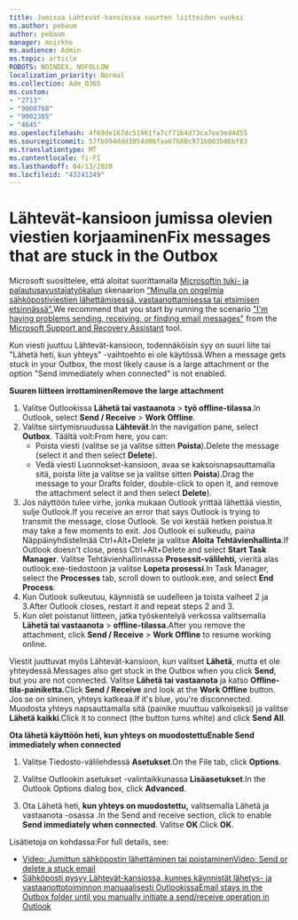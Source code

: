 ```yaml
---
title: Jumissa Lähtevät-kansiossa suurten liitteiden vuoksi
ms.author: pebaum
author: pebaum
manager: mnirkhe
ms.audience: Admin
ms.topic: article
ROBOTS: NOINDEX, NOFOLLOW
localization_priority: Normal
ms.collection: Adm_O365
ms.custom:
- "2713"
- "9000768"
- "9002385"
- "4645"
ms.openlocfilehash: 4f69de167dc51961fa7cf71b4d73ca7ee3ed4d55
ms.sourcegitcommit: 57fb994ddd3854d06faa67680c971b003b06bf83
ms.translationtype: MT
ms.contentlocale: fi-FI
ms.lasthandoff: 04/13/2020
ms.locfileid: "43241249"
---
```

# <a name="fix-messages-that-are-stuck-in-the-outbox"></a><span data-ttu-id="2987e-102">Lähtevät-kansioon jumissa olevien viestien korjaaminen</span><span class="sxs-lookup"><span data-stu-id="2987e-102">Fix messages that are stuck in the Outbox</span></span>

<span data-ttu-id="2987e-103">Microsoft suosittelee, että aloitat suorittamalla [Microsoftin tuki- ja palautusavustajatyökalun](https://diagnostics.office.com/#/) skenaarion ["Minulla on ongelmia sähköpostiviestien lähettämisessä, vastaanottamisessa tai etsimisen etsinnässä".](https://aka.ms/SaRA-OutlookSendReceive)</span><span class="sxs-lookup"><span data-stu-id="2987e-103">We recommend that you start by running the scenario ["I'm having problems sending, receiving, or finding email messages"](https://aka.ms/SaRA-OutlookSendReceive) from the [Microsoft Support and Recovery Assistant](https://diagnostics.office.com/#/) tool.</span></span>

<span data-ttu-id="2987e-104">Kun viesti juuttuu Lähtevät-kansioon, todennäköisin syy on suuri liite tai "Lähetä heti, kun yhteys" -vaihtoehto ei ole käytössä.</span><span class="sxs-lookup"><span data-stu-id="2987e-104">When a message gets stuck in your Outbox, the most likely cause is a large attachment or the option "Send immediately when connected" is not enabled.</span></span>

<span data-ttu-id="2987e-105">**Suuren liitteen irrottaminen**</span><span class="sxs-lookup"><span data-stu-id="2987e-105">**Remove the large attachment**</span></span>

1. <span data-ttu-id="2987e-106">Valitse Outlookissa **Lähetä tai vastaanota** > **työ offline-tilassa**.</span><span class="sxs-lookup"><span data-stu-id="2987e-106">In Outlook, select **Send / Receive** > **Work Offline**.</span></span> 
2. <span data-ttu-id="2987e-107">Valitse siirtymisruudussa **Lähtevät**.</span><span class="sxs-lookup"><span data-stu-id="2987e-107">In the navigation pane, select **Outbox**.</span></span> <span data-ttu-id="2987e-108">Täältä voit:</span><span class="sxs-lookup"><span data-stu-id="2987e-108">From here, you can:</span></span> 
    - <span data-ttu-id="2987e-109">Poista viesti (valitse se ja valitse sitten **Poista**).</span><span class="sxs-lookup"><span data-stu-id="2987e-109">Delete the message (select it and then select **Delete**).</span></span>
    - <span data-ttu-id="2987e-110">Vedä viesti Luonnokset-kansioon, avaa se kaksoisnapsauttamalla sitä, poista liite ja valitse se ja valitse sitten **Poista**).</span><span class="sxs-lookup"><span data-stu-id="2987e-110">Drag the message to your Drafts folder, double-click to open it, and remove the attachment select it and then select **Delete**).</span></span>
3. <span data-ttu-id="2987e-111">Jos näyttöön tulee virhe, jonka mukaan Outlook yrittää lähettää viestin, sulje Outlook.</span><span class="sxs-lookup"><span data-stu-id="2987e-111">If you receive an error that says Outlook is trying to transmit the message, close Outlook.</span></span> <span data-ttu-id="2987e-112">Se voi kestää hetken poistua.</span><span class="sxs-lookup"><span data-stu-id="2987e-112">It may take a few moments to exit.</span></span> <span data-ttu-id="2987e-113">Jos Outlook ei sulkeudu, paina Näppäinyhdistelmää Ctrl+Alt+Delete ja valitse **Aloita Tehtävienhallinta**.</span><span class="sxs-lookup"><span data-stu-id="2987e-113">If Outlook doesn't close, press Ctrl+Alt+Delete and select **Start Task Manager**.</span></span> <span data-ttu-id="2987e-114">Valitse Tehtävienhallinnassa **Prosessit-välilehti,** vieritä alas outlook.exe-tiedostoon ja valitse **Lopeta prosessi**.</span><span class="sxs-lookup"><span data-stu-id="2987e-114">In Task Manager, select the **Processes** tab, scroll down to outlook.exe, and select **End Process**.</span></span>
4. <span data-ttu-id="2987e-115">Kun Outlook sulkeutuu, käynnistä se uudelleen ja toista vaiheet 2 ja 3.</span><span class="sxs-lookup"><span data-stu-id="2987e-115">After Outlook closes, restart it and repeat steps 2 and 3.</span></span> 
5. <span data-ttu-id="2987e-116">Kun olet poistanut liitteen, jatka työskentelyä verkossa valitsemalla **Lähetä tai vastaanota** > **offline-tilassa.**</span><span class="sxs-lookup"><span data-stu-id="2987e-116">After you remove the attachment, click **Send / Receive** > **Work Offline** to resume working online.</span></span> 

<span data-ttu-id="2987e-117">Viestit juuttuvat myös Lähtevät-kansioon, kun valitset **Lähetä**, mutta et ole yhteydessä.</span><span class="sxs-lookup"><span data-stu-id="2987e-117">Messages also get stuck in the Outbox when you click **Send**, but you are not connected.</span></span> <span data-ttu-id="2987e-118">Valitse **Lähetä tai vastaanota** ja katso **Offline-tila-painiketta.**</span><span class="sxs-lookup"><span data-stu-id="2987e-118">Click **Send / Receive** and look at the **Work Offline** button.</span></span> <span data-ttu-id="2987e-119">Jos se on sininen, yhteys katkeaa.</span><span class="sxs-lookup"><span data-stu-id="2987e-119">If it's blue, you're disconnected.</span></span> <span data-ttu-id="2987e-120">Muodosta yhteys napsauttamalla sitä (painike muuttuu valkoiseksi) ja valitse **Lähetä kaikki**.</span><span class="sxs-lookup"><span data-stu-id="2987e-120">Click it to connect (the button turns white) and click **Send All**.</span></span>
 
<span data-ttu-id="2987e-121">**Ota lähetä käyttöön heti, kun yhteys on muodostettu**</span><span class="sxs-lookup"><span data-stu-id="2987e-121">**Enable Send immediately when connected**</span></span>
 
1. <span data-ttu-id="2987e-122">Valitse Tiedosto-välilehdessä **Asetukset**.</span><span class="sxs-lookup"><span data-stu-id="2987e-122">On the File tab, click **Options**.</span></span>

2. <span data-ttu-id="2987e-123">Valitse Outlookin asetukset -valintaikkunassa **Lisäasetukset**.</span><span class="sxs-lookup"><span data-stu-id="2987e-123">In the Outlook Options dialog box, click **Advanced**.</span></span>

3. <span data-ttu-id="2987e-124">Ota Lähetä heti, **kun yhteys on muodostettu,** valitsemalla Lähetä ja vastaanota -osassa .</span><span class="sxs-lookup"><span data-stu-id="2987e-124">In the Send and receive section, click to enable **Send immediately when connected**.</span></span> <span data-ttu-id="2987e-125">Valitse **OK**.</span><span class="sxs-lookup"><span data-stu-id="2987e-125">Click **OK**.</span></span>
 
<span data-ttu-id="2987e-126">Lisätietoja on kohdassa:</span><span class="sxs-lookup"><span data-stu-id="2987e-126">For full details, see:</span></span>
- [<span data-ttu-id="2987e-127">Video: Jumittun sähköpostin lähettäminen tai poistaminen</span><span class="sxs-lookup"><span data-stu-id="2987e-127">Video: Send or delete a stuck email</span></span>](https://support.office.com/article/Video-Send-or-delete-an-email-stuck-in-your-outbox-26d5d34a-4e5f-444a-a9e8-44db04a94dec) 
- [<span data-ttu-id="2987e-128">Sähköposti pysyy Lähtevät-kansiossa, kunnes käynnistät lähetys- ja vastaanottotoiminnon manuaalisesti Outlookissa</span><span class="sxs-lookup"><span data-stu-id="2987e-128">Email stays in the Outbox folder until you manually initiate a send/receive operation in Outlook</span></span>](https://support.microsoft.com/help/2797572/email-stays-in-the-outbox-folder-until-you-manually-initiate-a-send-re)

